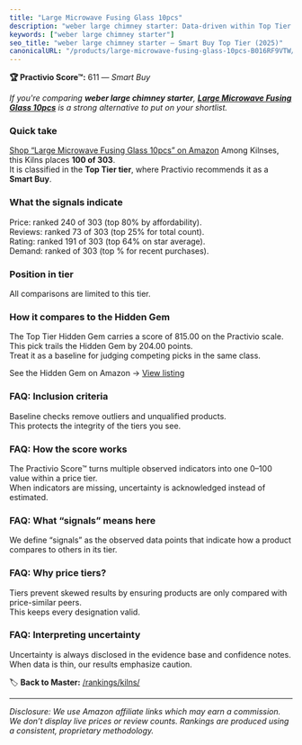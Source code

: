 ```yaml
---
title: "Large Microwave Fusing Glass 10pcs"
description: "weber large chimney starter: Data-driven within Top Tier ranking using the Practivio Score™. Positioned by quality, value, demand, findability, momentum."
keywords: ["weber large chimney starter"]
seo_title: "weber large chimney starter — Smart Buy Top Tier (2025)"
canonicalURL: "/products/large-microwave-fusing-glass-10pcs-B016RF9VTW/"
---
```


**🏆 Practivio Score™:** 611 — _Smart Buy_


*If you're comparing **weber large chimney starter**, **[Large Microwave Fusing Glass 10pcs](https://www.amazon.com/dp/B016RF9VTW?tag=practivio-20)** is a strong alternative to put on your shortlist.*
### Quick take
[Shop “Large Microwave Fusing Glass 10pcs” on Amazon](https://www.amazon.com/dp/B016RF9VTW?tag=practivio-20)
Among Kilnses, this Kilns places **100 of 303**.  
It is classified in the **Top Tier tier**, where Practivio recommends it as a **Smart Buy**.

### What the signals indicate
Price: ranked 240 of 303 (top 80% by affordability).  
Reviews: ranked 73 of 303 (top 25% for total count).  
Rating: ranked 191 of 303 (top 64% on star average).  
Demand: ranked  of 303 (top % for recent purchases).

### Position in tier
All comparisons are limited to this tier.

### How it compares to the Hidden Gem
The Top Tier Hidden Gem carries a score of 815.00 on the Practivio scale.  
This pick trails the Hidden Gem by 204.00 points.  
Treat it as a baseline for judging competing picks in the same class.  

See the Hidden Gem on Amazon → [View listing](https://www.amazon.com/dp/B0CQJVQ1XB?tag=practivio-20)

### FAQ: Inclusion criteria
Baseline checks remove outliers and unqualified products.  
This protects the integrity of the tiers you see.

### FAQ: How the score works
The Practivio Score™ turns multiple observed indicators into one 0–100 value within a price tier.  
When indicators are missing, uncertainty is acknowledged instead of estimated.

### FAQ: What “signals” means here
We define “signals” as the observed data points that indicate how a product compares to others in its tier.

### FAQ: Why price tiers?
Tiers prevent skewed results by ensuring products are only compared with price-similar peers.  
This keeps every designation valid.

### FAQ: Interpreting uncertainty
Uncertainty is always disclosed in the evidence base and confidence notes.  
When data is thin, our results emphasize caution.


🏷️ **Back to Master:** [/rankings/kilns/](/rankings/kilns/)

---
_Disclosure: We use Amazon affiliate links which may earn a commission. We don’t display live prices or review counts. Rankings are produced using a consistent, proprietary methodology._

